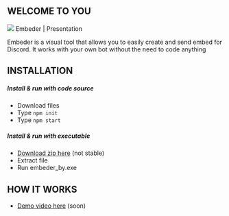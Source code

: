 ## WELCOME TO YOU

![](https://media.discordapp.net/attachments/651877464234131476/651877501961895956/icon.png?width=25&height=25) Embeder | Presentation

Embeder is a visual tool that allows you to easily create and send embed for Discord.
It works with your own bot without the need to code anything

 ## INSTALLATION
 
##### Install & run with code source

- Download files
- Type `npm init`
- Type `npm start`

##### Install & run with executable

- [Download zip here](http://yomna.yn.fr/tool/embeder_by_beta1.zip) (not stable)
- Extract file
- Run embeder_by.exe

 ## HOW IT WORKS
 
 - [Demo video here](http://") (soon)
